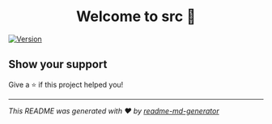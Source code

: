 <h1 align="center">Welcome to src 👋</h1>
<p>
  <a href="https://www.npmjs.com/package/src" target="_blank">
    <img alt="Version" src="https://img.shields.io/npm/v/src.svg">
  </a>
</p>

## Show your support

Give a ⭐️ if this project helped you!

***
_This README was generated with ❤️ by [readme-md-generator](https://github.com/kefranabg/readme-md-generator)_